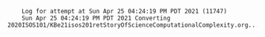         Log for attempt at Sun Apr 25 04:24:19 PM PDT 2021 (11747)
        Sun Apr 25 04:24:19 PM PDT 2021 Converting 2020ISOS101/KBe21isos201retStoryOfScienceComputationalComplexity.org...
